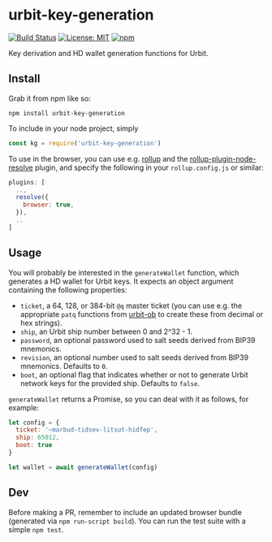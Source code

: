 # urbit-key-generation

[![Build Status](https://secure.travis-ci.org/urbit/keygen-js.png)](http://travis-ci.org/urbit/keygen-js)
[![License: MIT](https://img.shields.io/badge/License-MIT-yellow.svg)](https://opensource.org/licenses/MIT)
[![npm](https://img.shields.io/npm/v/urbit-key-generation.svg)](https://www.npmjs.com/package/urbit-key-generation)

Key derivation and HD wallet generation functions for Urbit.

## Install

Grab it from npm like so:

```
npm install urbit-key-generation
```

To include in your node project, simply

``` javascript
const kg = require('urbit-key-generation')
```

To use in the browser, you can use e.g. [rollup][roll] and the
[rollup-plugin-node-resolve][rpnr] plugin, and specify the following in your
`rollup.config.js` or similar:

``` javascript
plugins: [
  ..,
  resolve({
    browser: true,
  }),
  ..
]
```

## Usage

You will probably be interested in the `generateWallet` function, which
generates a HD wallet for Urbit keys.  It expects an object argument containing
the following properties:

* `ticket`, a 64, 128, or 384-bit `@q` master ticket (you can use e.g. the
  appropriate `patq` functions from [urbit-ob][urbo] to create these from
  decimal or hex strings).
* `ship`, an Urbit ship number between 0 and 2^32 - 1.
* `password`, an optional password used to salt seeds derived from BIP39
  mnemonics.
* `revision`, an optional number used to salt seeds derived from BIP39
  mnemonics.  Defaults to `0`.
* `boot`, an optional flag that indicates whether or not to generate Urbit
  network keys for the provided ship.  Defaults to `false`.

`generateWallet` returns a Promise, so you can deal with it as follows, for
example:

``` javascript
let config = {
  ticket: '~marbud-tidsev-litsut-hidfep',
  ship: 65012,
  boot: true
}

let wallet = await generateWallet(config)
```

## Dev

Before making a PR, remember to include an updated browser bundle (generated
via `npm run-script build`).  You can run the test suite with a simple `npm
test`.

[urbo]: https://www.npmjs.com/package/urbit-ob
[roll]: https://rollupjs.org/guide/en
[rpnr]: https://github.com/rollup/rollup-plugin-node-resolve

